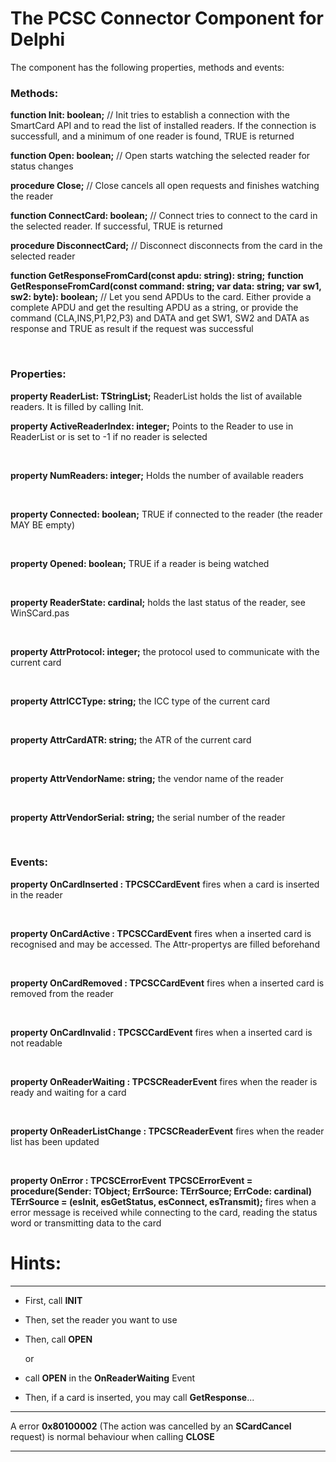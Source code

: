 The PCSC Connector Component for Delphi
=======================================

The component has the following properties, methods and events:


### Methods:

**function Init: boolean;**
// Init tries to establish a connection with the SmartCard API and to read the
list of installed readers. If the connection is successfull, and a minimum
of one reader is found, TRUE is returned

**function Open: boolean;**
// Open starts watching the selected reader for status changes

**procedure   Close;**
// Close cancels all open requests and finishes watching the reader

**function ConnectCard: boolean;**
// Connect tries to connect to the card in the selected reader.
If successful, TRUE is returned

**procedure DisconnectCard;**
// Disconnect disconnects from the card in the selected reader

**function GetResponseFromCard(const apdu: string): string;**
**function GetResponseFromCard(const command: string; var data: string; var sw1, sw2: byte): boolean;**
// Let you send APDUs to the card. Either provide a complete APDU and get the
resulting APDU as a string, or provide the command (CLA,INS,P1,P2,P3) and DATA and get
SW1, SW2 and DATA as response and TRUE as result if the request was successful

&nbsp;

### Properties:

**property ReaderList:   TStringList;**
ReaderList holds the list of available readers. It is filled by calling Init.

**property ActiveReaderIndex: integer;**
Points to the Reader to use in ReaderList or is set to -1
if no reader is selected

&nbsp;

**property NumReaders:       integer;**
Holds the number of available readers

&nbsp;

**property Connected:        boolean;**
TRUE if connected to the reader (the reader MAY BE empty)

&nbsp;

**property Opened:           boolean;**
TRUE if a reader is being watched

&nbsp;

**property ReaderState:      cardinal;**
holds the last status of the reader, see WinSCard.pas

&nbsp;

**property AttrProtocol:     integer;**
the protocol used to communicate with the current card

&nbsp;

**property AttrICCType:      string;**
the ICC type of the current card

&nbsp;

**property AttrCardATR:      string;**
the ATR of the current card

&nbsp;

**property AttrVendorName:   string;**
the vendor name of the reader

&nbsp;

**property AttrVendorSerial: string;**
the serial number of the reader

&nbsp;


### Events:

**property OnCardInserted :     TPCSCCardEvent**
fires when a card is inserted in the reader

&nbsp;

**property OnCardActive :       TPCSCCardEvent**
fires when a inserted card is recognised and may be accessed.
The Attr-propertys are filled beforehand

&nbsp;

**property OnCardRemoved :      TPCSCCardEvent**
fires when a inserted card is removed from the reader

&nbsp;

**property OnCardInvalid :      TPCSCCardEvent**
fires when a inserted card is not readable

&nbsp;

**property OnReaderWaiting :    TPCSCReaderEvent**
fires when the reader is ready and waiting for a card

&nbsp;

**property OnReaderListChange : TPCSCReaderEvent**
fires when the reader list has been updated

&nbsp;

**property OnError :            TPCSCErrorEvent**
**TPCSCErrorEvent = procedure(Sender: TObject; ErrSource: TErrSource; ErrCode:   cardinal)**
**TErrSource      = (esInit, esGetStatus, esConnect, esTransmit);**
fires when a error message is received while connecting to the card,
reading the status word or transmitting data to the card



# Hints:
  --------------------------------------------------------

*  First, call **INIT**
*  Then, set the reader you want to use
*  Then, call **OPEN**

    or

 * call **OPEN** in the **OnReaderWaiting** Event
 * Then, if a card is inserted, you may call **GetResponse**...

  --------------------------------------------------------

  A error **0x80100002** (The action was cancelled by an **SCardCancel** request)
  is normal behaviour when calling **CLOSE**

  --------------------------------------------------------
 
